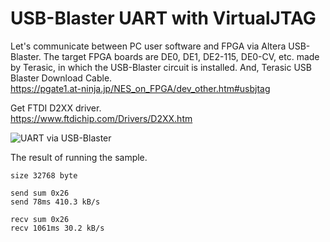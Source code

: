 # USB-Blaster UART with VirtualJTAG

Let's communicate between PC user software and FPGA via Altera USB-Blaster.
The target FPGA boards are DE0, DE1, DE2-115, DE0-CV, etc. made by Terasic, in which the USB-Blaster circuit is installed. And, Terasic USB Blaster Download Cable.  
https://pgate1.at-ninja.jp/NES_on_FPGA/dev_other.htm#usbjtag

Get FTDI D2XX driver.  
https://www.ftdichip.com/Drivers/D2XX.htm

![UART via USB-Blaster](https://pgate1.at-ninja.jp/NES_on_FPGA/dev_other_usbjtag_e.png)

The result of running the sample.  
```
size 32768 byte

send sum 0x26
send 78ms 410.3 kB/s

recv sum 0x26
recv 1061ms 30.2 kB/s
```
